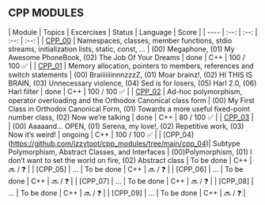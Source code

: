 ## CPP MODULES

| Module | Topics | Excercises  | Status   | Language | Score       |
| ---- | :--: | :--: | :--: | :--: |
| [CPP_00](https://github.com/izzytoot/cpp_modules/tree/main/cpp_00) | Namespaces, classes, member functions, stdio streams, initialization lists, static, const, ... | (00) Megaphone, (01) My Awesome PhoneBook, (02) The Job Of Your Dreams | done | C++ |  100 / 100 :white_check_mark: |
| [CPP_01](https://github.com/izzytoot/cpp_modules/tree/main/cpp_01) | Memory allocation, pointers to members, references and switch statements | (00) BraiiiiiiinnnzzzZ, (01) Moar brainz!, (02) HI THIS IS BRAIN, (03) Unnecessary violence, (04) Sed is for losers, (05) Harl 2.0, (06) Harl filter | done | C++ | 100 / 100 :white_check_mark: |
| [CPP_02](https://github.com/izzytoot/cpp_modules/tree/main/cpp_02) | Ad-hoc polymorphism, operator overloading and the Orthodox Canonical class form | (00) My First Class in Orthodox Canonical Form, (01) Towards a more useful fixed-point number class, (02) Now we’re talking | done | C++ | 80 / 100 :white_check_mark: |
| [CPP_03](https://github.com/izzytoot/cpp_modules/tree/main/cpp_03) | | (00) Aaaaand... OPEN, (01) Serena, my love!, (02) Repetitive work, (03) Now it’s weird! | ongoing | C++ | 100 / 100 :white_check_mark: |
| [CPP_04] (https://github.com/izzytoot/cpp_modules/tree/main/cpp_04)| Subtype Polymorphism, Abstract Classes, and Interfaces | (00)Polymorphism, (01) I don’t want to set the world on fire, (02) Abstract class | To be done | C++ | :soon: / :question: |
| [CPP_05] | ... | To be done | C++ | :soon: / :question: |
| [CPP_06] | ... | To be done | C++ | :soon: / :question: |
| [CPP_07] | ... | To be done | C++ | :soon: / :question: |
| [CPP_08] | ... | To be done | C++ | :soon: / :question: |
| [CPP_09] | ... | To be done | C++ | :soon: / :question: |

</div>
